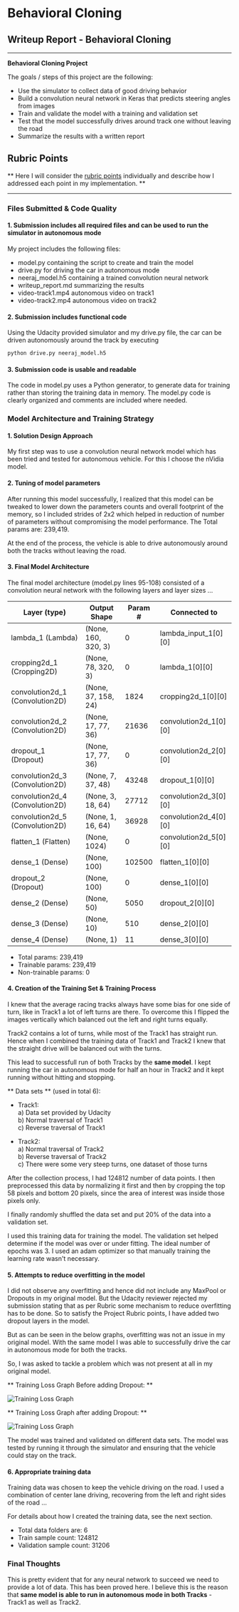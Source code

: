 # **Behavioral Cloning** 

## Writeup Report - Behavioral Cloning

---

**Behavioral Cloning Project**

The goals / steps of this project are the following:
* Use the simulator to collect data of good driving behavior
* Build a convolution neural network in Keras that predicts steering angles from images
* Train and validate the model with a training and validation set
* Test that the model successfully drives around track one without leaving the road
* Summarize the results with a written report


[//]: # (Image References)

[image1]: ./images/loss_graph_before_dropout.png "Loss Graph before adding Dropout"
[image2]: ./images/loss_graph_after_dropout.png "Loss Graph after adding Dropout"

## Rubric Points
** Here I will consider the [rubric points](https://review.udacity.com/#!/rubrics/432/view) individually and describe how I addressed each point in my implementation.  **

---
### Files Submitted & Code Quality

#### 1. Submission includes all required files and can be used to run the simulator in autonomous mode

My project includes the following files:
* model.py containing the script to create and train the model
* drive.py for driving the car in autonomous mode
* neeraj_model.h5 containing a trained convolution neural network 
* writeup_report.md summarizing the results
* video-track1.mp4 autonomous video on track1
* video-track2.mp4 autonomous video on track2


#### 2. Submission includes functional code
Using the Udacity provided simulator and my drive.py file, the car can be driven autonomously around the track by executing 
```sh
python drive.py neeraj_model.h5
```

#### 3. Submission code is usable and readable

The code in model.py uses a Python generator, to generate data for training rather than storing the training data in memory. The model.py code is clearly organized and comments are included where needed.

### Model Architecture and Training Strategy

#### 1. Solution Design Approach

My first step was to use a convolution neural network model which has been tried and tested for autonomous vehicle. For this I choose the nVidia model. 

#### 2. Tuning of model parameters

After running this model successfully, I realized that this model can be tweaked to lower down the parameters counts and overall footprint of the memory, so I included strides of 2x2 which helped in reduction of number of parameters without compromising the model performance.
The Total params are: 239,419.

At the end of the process, the vehicle is able to drive autonomously around both the tracks without leaving the road.

#### 3. Final Model Architecture

The final model architecture (model.py lines 95-108) consisted of a convolution neural network with the following layers and layer sizes ...     

| Layer (type)                    |  Output Shape        |  Param #   |  Connected to           |
|---------------------------------|----------------------|------------|-------------------------|
| lambda_1 (Lambda)               | (None, 160, 320, 3)  | 0          | lambda_input_1[0][0]    |
| cropping2d_1 (Cropping2D)       | (None, 78, 320, 3)   | 0          | lambda_1[0][0]          |
| convolution2d_1 (Convolution2D) | (None, 37, 158, 24)  | 1824       | cropping2d_1[0][0]      |
| convolution2d_2 (Convolution2D) | (None, 17, 77, 36)   | 21636      | convolution2d_1[0][0]   |
| dropout_1 (Dropout)             | (None, 17, 77, 36)   | 0          | convolution2d_2[0][0]   |
| convolution2d_3 (Convolution2D) | (None, 7, 37, 48)    | 43248      | dropout_1[0][0]         |
| convolution2d_4 (Convolution2D) | (None, 3, 18, 64)    | 27712      | convolution2d_3[0][0]   |
| convolution2d_5 (Convolution2D) | (None, 1, 16, 64)    | 36928      | convolution2d_4[0][0]   |
| flatten_1 (Flatten)             | (None, 1024)         | 0          | convolution2d_5[0][0]   |
| dense_1 (Dense)                 | (None, 100)          | 102500     | flatten_1[0][0]         |
| dropout_2 (Dropout)             | (None, 100)          | 0          | dense_1[0][0]           |
| dense_2 (Dense)                 | (None, 50)           | 5050       | dropout_2[0][0]         |
| dense_3 (Dense)                 | (None, 10)           | 510        | dense_2[0][0]           |
| dense_4 (Dense)                 | (None, 1)            | 11         | dense_3[0][0]           |


* Total params: 239,419
* Trainable params: 239,419
* Non-trainable params: 0

#### 4. Creation of the Training Set & Training Process

I knew that the average racing tracks always have some bias for one side of turn, like in Track1 a lot of left turns are there. To overcome this I flipped the images vertically which balanced out the left and right turns equally.

Track2 contains a lot of turns, while most of the Track1 has straight run. Hence when I combined the training data of Track1 and Track2 I knew that the straight drive will be balanced out with the turns.

This lead to successfull run of both Tracks by the **same model**. I kept running the car in autonomous mode for half an hour in Track2 and it kept running without hitting and stopping.

** Data sets ** (used in total 6):
* Track1:    
     a) Data set provided by Udacity    
     b) Normal traversal of Track1    
     c) Reverse traversal of Track1  
    
* Track2:    
     a) Normal traversal of Track2    
     b) Reverse traversal of Track2    
     c) There were some very steep turns, one dataset of those turns    
    
After the collection process, I had 124812 number of data points. I then preprocessed this data by normalizing it first and then by cropping the top 58 pixels and bottom 20 pixels, since the area of interest was inside those pixels only.

I finally randomly shuffled the data set and put 20% of the data into a validation set. 

I used this training data for training the model. The validation set helped determine if the model was over or under fitting. The ideal number of epochs was 3. I used an adam optimizer so that manually training the learning rate wasn't necessary.

#### 5. Attempts to reduce overfitting in the model

I did not observe any overfitting and hence did not include any MaxPool or Dropouts in my original model. But the Udacity reviewer rejected my submission stating that as per Rubric some mechanism to reduce overfitting has to be done. 
So to satisfy the Project Rubric points, I have added two dropout layers in the model.

But as can be seen in the below graphs, overfitting was not an issue in my original model. With the same model I was able to successfully drive the car in autonomous mode for both the tracks.    

So, I was asked to tackle a problem which was not present at all in my original model.

** Training Loss Graph Before adding Dropout: **    

![Training Loss Graph][image1]

** Training Loss Graph after adding Dropout: **    

![Training Loss Graph][image2]

The model was trained and validated on different data sets. The model was tested by running it through the simulator and ensuring that the vehicle could stay on the track.

#### 6. Appropriate training data

Training data was chosen to keep the vehicle driving on the road. I used a combination of center lane driving, recovering from the left and right sides of the road ... 

For details about how I created the training data, see the next section. 

* Total data folders are: 6
* Train sample count:  124812
* Validation sample count:  31206

### Final Thoughts    
This is pretty evident that for any neural network to succeed we need to provide a lot of data. This has been proved here.
I believe this is the reason that **same model is able to run in autonomous mode in both Tracks** - Track1 as well as Track2.